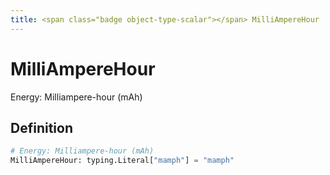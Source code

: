 ```yaml
---
title: <span class="badge object-type-scalar"></span> MilliAmpereHour
---
```

# <span class="badge object-type-scalar"></span> MilliAmpereHour

Energy: Milliampere-hour (mAh)

## Definition

```python
# Energy: Milliampere-hour (mAh)
MilliAmpereHour: typing.Literal["mamph"] = "mamph"
```
